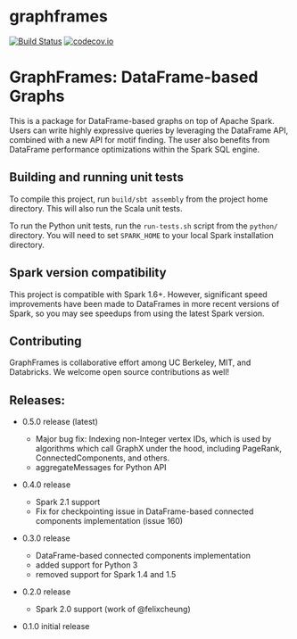 # graphframes
[![Build Status](https://travis-ci.org/graphframes/graphframes.svg?branch=master)](https://travis-ci.org/graphframes/graphframes)
[![codecov.io](http://codecov.io/github/graphframes/graphframes/coverage.svg?branch=master)](http://codecov.io/github/graphframes/graphframes?branch=master)


# GraphFrames: DataFrame-based Graphs

This is a package for DataFrame-based graphs on top of Apache Spark.
Users can write highly expressive queries by leveraging the DataFrame API, combined with a new
API for motif finding.  The user also benefits from DataFrame performance optimizations
within the Spark SQL engine.

## Building and running unit tests

To compile this project, run `build/sbt assembly` from the project home directory.
This will also run the Scala unit tests.

To run the Python unit tests, run the `run-tests.sh` script from the `python/` directory.
You will need to set `SPARK_HOME` to your local Spark installation directory.

## Spark version compatibility

This project is compatible with Spark 1.6+.  However, significant speed improvements have been
made to DataFrames in more recent versions of Spark, so you may see speedups from using the latest
Spark version.

## Contributing

GraphFrames is collaborative effort among UC Berkeley, MIT, and Databricks.
We welcome open source contributions as well!

## Releases:

- 0.5.0 release (latest)
  - Major bug fix: Indexing non-Integer vertex IDs, which is used by algorithms which call GraphX
    under the hood, including PageRank, ConnectedComponents, and others.
  - aggregateMessages for Python API

- 0.4.0 release
  - Spark 2.1 support
  - Fix for checkpointing issue in DataFrame-based connected components implementation (issue 160)

- 0.3.0 release
  - DataFrame-based connected components implementation
  - added support for Python 3
  - removed support for Spark 1.4 and 1.5  
  

- 0.2.0 release
  - Spark 2.0 support (work of @felixcheung)
  
- 0.1.0 initial release
